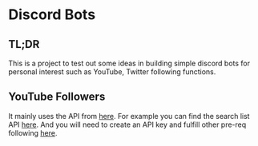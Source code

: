# Discord Bots

## TL;DR
This is a project to test out some ideas in building simple discord bots for personal interest such as YouTube,
Twitter following functions.


## YouTube Followers

It mainly uses the API from [here](https://developers.google.com/youtube). For example you can find the search list API
[here](https://developers.google.com/youtube/v3/docs/search/list). And you will need to create an API key and fulfill 
other pre-req following [here](https://developers.google.com/youtube/v3/getting-started).



